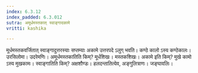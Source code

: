 ```yaml
---
index: 6.3.12
index_padded: 6.3.012
sutra: अमूर्धमस्तकात् स्वाङ्गादकामे
vritti: kashika

---
```

मूर्धमस्तकवर्जितात् स्वाङ्गादुत्तरस्याः सप्तम्याः अकामे उत्तरपदे ऽलुग् भवति। कण्ठे कालो ऽस्य कण्ठेकालः। उरसिलोमा। उदरेमणिः। अमूर्धमस्तकातिति किम्? मूर्धशिखः। मस्तकशिखः। अकामे इति किम्? मुखे कामो ऽस्य मुखकामः। स्वाङ्गातिति किम्? अक्षशौण्डः। हलदन्तातित्येव, अङ्गुलित्राणः। जङ्घावलिः।